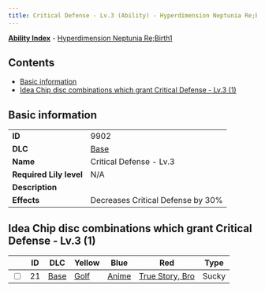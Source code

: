 ```yaml
---
title: Critical Defense - Lv.3 (Ability) - Hyperdimension Neptunia Re;Birth1
---
```


[**Ability Index**](/neptunia/rb1/ability/index.html) - [Hyperdimension Neptunia Re;Birth1](/neptunia/rb1)

## Contents

- [Basic information](#basic-information)
- [Idea Chip disc combinations which grant Critical Defense - Lv.3 (1)](#idea-chip-disc-combinations-which-grant-critical-defense-lv3-1)

## Basic information

|   |   |
| -- | -- |
| **ID** | 9902
**DLC** | [Base](/neptunia/rb1/dlc/1-base.html)
**Name** | Critical Defense - Lv.3
**Required Lily level** | N/A
**Description** | 
**Effects** | Decreases Critical Defense by 30% |


## Idea Chip disc combinations which grant Critical Defense - Lv.3 (1)

|    | ID | DLC | Yellow | Blue | Red | Type |
| -- | -- | --- | ------ | ---- | --- | ---- |
| <input type="checkbox" id="rb1-item-1-21" class="trackbox" /> | 21 | [Base](/neptunia/rb1/dlc/1-base.html) | [Golf](/neptunia/rb1/item/1-5017-golf.html) | [Anime](/neptunia/rb1/item/1-5085-anime.html) | [True Story, Bro](/neptunia/rb1/item/1-5161-true-story-bro.html) | Sucky |
